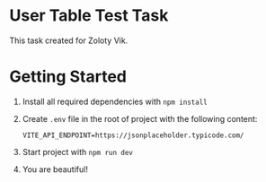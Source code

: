 # User Table Test Task

This task created for Zoloty Vik.

# Getting Started

1. Install all required dependencies with `npm install`
2. Create `.env` file in the root of project with the following content:
    ```dotenv
    VITE_API_ENDPOINT=https://jsonplaceholder.typicode.com/
    ```
   
3. Start project with `npm run dev`
4. You are beautiful!